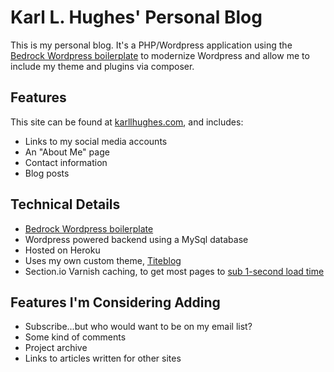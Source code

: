 # Karl L. Hughes' Personal Blog

This is my personal blog. It's a PHP/Wordpress application using the 
[Bedrock Wordpress boilerplate](https://github.com/roots/bedrock) to modernize Wordpress
and allow me to include my theme and plugins via composer. 

## Features
This site can be found at [karllhughes.com](https://www.karllhughes.com), and includes:

- Links to my social media accounts
- An "About Me" page
- Contact information
- Blog posts

## Technical Details
- [Bedrock Wordpress boilerplate](https://github.com/roots/bedrock)
- Wordpress powered backend using a MySql database
- Hosted on Heroku
- Uses my own custom theme, [Titeblog](https://github.com/karllhughes/titeblog-theme)
- Section.io Varnish caching, to get most pages to [sub 1-second load time](https://www.karllhughes.com/2016/wordpress-1-second/)

## Features I'm Considering Adding
- Subscribe...but who would want to be on my email list?
- Some kind of comments
- Project archive
- Links to articles written for other sites
